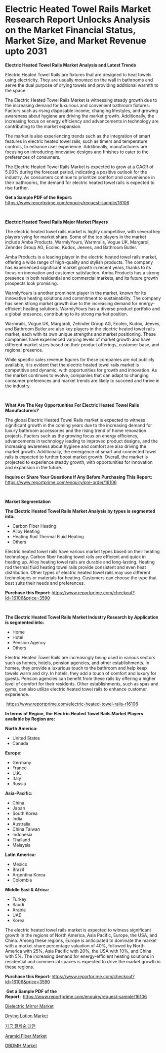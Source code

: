 <p><h1>Electric Heated Towel Rails Market Research Report Unlocks Analysis on the Market Financial Status, Market Size, and Market Revenue upto 2031</h1></p><p><strong>Electric Heated Towel Rails Market Analysis and Latest Trends</strong></p>
<p><p>Electric Heated Towel Rails are fixtures that are designed to heat towels using electricity. They are usually mounted on the wall in bathrooms and serve the dual purpose of drying towels and providing additional warmth to the space.</p><p>The Electric Heated Towel Rails Market is witnessing steady growth due to the increasing demand for luxurious and convenient bathroom fixtures. Factors such as rising disposable income, changing lifestyles, and growing awareness about hygiene are driving the market growth. Additionally, the increasing focus on energy efficiency and advancements in technology are contributing to the market expansion.</p><p>The market is also experiencing trends such as the integration of smart features in electric heated towel rails, such as timers and temperature controls, to enhance user experience. Additionally, manufacturers are focusing on introducing innovative designs and finishes to cater to the preferences of consumers.</p><p>The Electric Heated Towel Rails Market is expected to grow at a CAGR of 5.00% during the forecast period, indicating a positive outlook for the industry. As consumers continue to prioritize comfort and convenience in their bathrooms, the demand for electric heated towel rails is expected to rise further.</p></p>
<p><strong>Get a Sample PDF of the Report:&nbsp;</strong> <a href="https://www.reportprime.com/enquiry/request-sample/16106">https://www.reportprime.com/enquiry/request-sample/16106</a></p>
<p>&nbsp;</p>
<p><strong>Electric Heated Towel Rails Major Market Players</strong></p>
<p><p>The electric heated towel rails market is highly competitive, with several key players vying for market share. Some of the top players in the market include Amba Products, WarmlyYours, Warmrails, Vogue UK, Margaroli, Zehnder Group AG, Ecolec, Kudox, Jeeves, and Bathroom Butler.</p><p>Amba Products is a leading player in the electric heated towel rails market, offering a wide range of high-quality and stylish products. The company has experienced significant market growth in recent years, thanks to its focus on innovation and customer satisfaction. Amba Products has a strong presence in both residential and commercial markets, and its future growth prospects look promising.</p><p>WarmlyYours is another prominent player in the market, known for its innovative heating solutions and commitment to sustainability. The company has seen strong market growth due to the increasing demand for energy-efficient heating solutions. WarmlyYours has a diverse product portfolio and a global presence, contributing to its strong market position.</p><p>Warmrails, Vogue UK, Margaroli, Zehnder Group AG, Ecolec, Kudox, Jeeves, and Bathroom Butler are also key players in the electric heated towel rails market, each with its own unique strengths and market positioning. These companies have experienced varying levels of market growth and have different market sizes based on their product offerings, customer base, and regional presence.</p><p>While specific sales revenue figures for these companies are not publicly available, it is evident that the electric heated towel rails market is competitive and dynamic, with opportunities for growth and innovation. As the market continues to evolve, companies that can adapt to changing consumer preferences and market trends are likely to succeed and thrive in the industry.</p></p>
<p>&nbsp;</p>
<p><strong>What Are The Key Opportunities For Electric Heated Towel Rails Manufacturers?</strong></p>
<p><p>The global Electric Heated Towel Rails market is expected to witness significant growth in the coming years due to the increasing demand for luxury bathroom accessories and the rising trend of home renovation projects. Factors such as the growing focus on energy efficiency, advancements in technology leading to improved product designs, and the increasing awareness about hygiene and comfort are also driving the market growth. Additionally, the emergence of smart and connected towel rails is expected to further boost market growth. Overall, the market is projected to experience steady growth, with opportunities for innovation and expansion in the future.</p></p>
<p><strong>Inquire or Share Your Questions If Any Before Purchasing This Report:</strong> <a href="https://www.reportprime.com/enquiry/pre-order/16106">https://www.reportprime.com/enquiry/pre-order/16106</a></p>
<p>&nbsp;</p>
<p><strong>Market Segmentation</strong></p>
<p><strong>The Electric Heated Towel Rails Market Analysis by types is segmented into:</strong></p>
<p><ul><li>Carbon Fiber Heating</li><li>Alloy Heating</li><li>Heating Rod Thermal Fluid Heating</li><li>Others</li></ul></p>
<p><p>Electric heated towel rails have various market types based on their heating technology. Carbon fiber heating towel rails are efficient and quick in heating up. Alloy heating towel rails are durable and long-lasting. Heating rod thermal fluid heating towel rails provide consistent and even heat distribution. Other types of electric heated towel rails may use different technologies or materials for heating. Customers can choose the type that best suits their needs and preferences.</p></p>
<p><strong>Purchase this Report:&nbsp;</strong><a href="https://www.reportprime.com/checkout?id=16106&price=3590">https://www.reportprime.com/checkout?id=16106&price=3590</a></p>
<p>&nbsp;</p>
<p><strong>The Electric Heated Towel Rails Market Industry Research by Application is segmented into:</strong></p>
<p><ul><li>Home</li><li>Hotel</li><li>Pension Agency</li><li>Others</li></ul></p>
<p><p>Electric Heated Towel Rails are increasingly being used in various sectors such as homes, hotels, pension agencies, and other establishments. In homes, they provide a luxurious touch to the bathroom and help keep towels warm and dry. In hotels, they add a touch of comfort and luxury for guests. Pension agencies can benefit from these rails by offering a higher level of comfort for their residents. Other establishments, such as spas and gyms, can also utilize electric heated towel rails to enhance customer experience.</p></p>
<p><a href="https://www.reportprime.com/electric-heated-towel-rails-r16106">&nbsp;https://www.reportprime.com/electric-heated-towel-rails-r16106</a></p>
<p><strong>In terms of Region, the Electric Heated Towel Rails Market Players available by Region are:</strong></p>
<p>
    <p> <strong> North America: </strong>
        <ul>
            <li>United States</li>
            <li>Canada</li>
        </ul>
        </p> 
    <p> <strong> Europe: </strong>
        <ul>
            <li>Germany</li>
            <li>France</li>
            <li>U.K.</li>
            <li>Italy</li>
            <li>Russia</li>
        </ul>
        </p> 
    <p> <strong> Asia-Pacific: </strong>
        <ul>
            <li>China</li>
            <li>Japan</li>
            <li>South Korea</li>
            <li>India</li>
            <li>Australia</li>
            <li>China Taiwan</li>
            <li>Indonesia</li>
            <li>Thailand</li>
            <li>Malaysia</li>
        </ul>
        </p> 
    <p> <strong> Latin America: </strong>
        <ul>
            <li>Mexico</li>
            <li>Brazil</li>
            <li>Argentina Korea</li>
            <li>Colombia</li>
        </ul>
        </p> 
    <p> <strong> Middle East & Africa: </strong>
        <ul>
            <li>Turkey</li>
            <li>Saudi</li>
            <li>Arabia</li>
            <li>UAE</li>
            <li>Korea</li>
        </ul>
    </p>
    </p>
<p><p>The electric heated towel rails market is expected to witness significant growth in the regions of North America, Asia Pacific, Europe, the USA, and China. Among these regions, Europe is anticipated to dominate the market with a market share percentage valuation of 40%, followed by North America with 25%, Asia Pacific with 20%, the USA with 10%, and China with 5%. The increasing demand for energy-efficient heating solutions in residential and commercial spaces is expected to drive the market growth in these regions.</p></p>
<p><strong>Purchase this Report: </strong><a href="https://www.reportprime.com/checkout?id=16106&price=3590">https://www.reportprime.com/checkout?id=16106&price=3590</a></p>
<p>&nbsp;<strong>Get a Sample PDF of the Report:&nbsp;&nbsp;</strong><a href="https://www.reportprime.com/enquiry/request-sample/16106">https://www.reportprime.com/enquiry/request-sample/16106</a></p>
<p><strong></strong></p>
<p><p><a href="https://github.com/pjcfca/Market-Research-Report-List-2/blob/main/dielectric-mirror-market.md">Dielectric Mirror Market</a></p><p><a href="https://github.com/wusalecollins540tpqoz/Market-Research-Report-List-2/blob/main/drying-lotion-market.md">Drying Lotion Market</a></p><p><a href="https://github.com/royErdmtyan906778/Market-Research-Report-List-1/blob/main/655455723914.md">자궁 절제술 대안</a></p><p><a href="https://issuu.com/reportprime-2/docs/aramid-fiber-market-size-2030.pptx">Aramid Fiber Market</a></p><p><a href="https://issuu.com/reportprime-2/docs/dbdmh-market-size-2030.pptx">DBDMH Market</a></p></p>